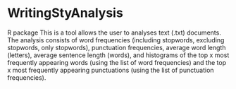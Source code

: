 # WritingStyAnalysis
R package
This is a tool allows the user to analyses text (.txt) documents.  The analysis consists of 
word frequencies (including stopwords, excluding stopwords, only stopwords), punctuation 
frequencies, average word length (letters), average sentence length (words), and histograms 
of the top x most frequently appearing words (using the list of word frequencies) and the top
x most frequently appearing punctuations (using the list of punctuation frequencies).
